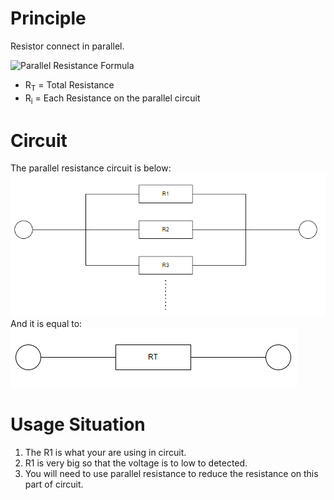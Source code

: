 # Principle
Resistor connect in parallel.  

<img src="https://latex.codecogs.com/svg.latex?\frac{1}{R_T}%20=%20\sum_{i=1}^{n}%20\frac{1}{R_i}" alt="Parallel Resistance Formula">

- R<sub>T</sub> = Total Resistance
- R<sub>i</sub> = Each Resistance on the parallel circuit

# Circuit
The parallel resistance circuit is below:
![Parallel Resistance Circuit](ParaResis_1.png)
And it is equal to:
![Parallel Resistance Circuit](ParaResis_2.png)

# Usage Situation
1. The R1 is what your are using in circuit. 
2. R1 is very big so that the voltage is to low to detected.
3. You will need to use parallel resistance to reduce the resistance on this part of circuit. 